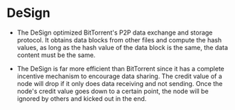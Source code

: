 # DeSign 

- The DeSign optimized BitTorrent's P2P data exchange and storage protocol.  It obtains data blocks from other files and compute the hash values, as long as the hash value of the data block is the same, the data content must be the same. 

- The DeSign is far more efficient than BitTorrent since it has a complete incentive mechanism to encourage data sharing. The credit value of a node will drop if it only does data receiving and not sending. Once the node's credit value goes down to a certain point, the node will be ignored by others and kicked out in the end.
